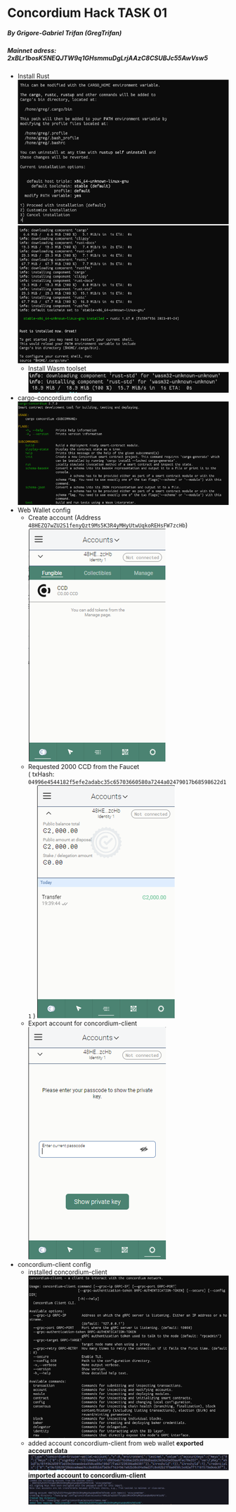 # Concordium Hack TASK 01
##### By Grigore-Gabriel Trifan (GregTrifan)
##### Mainnet adress: 2xBLr1bosK5NEQJTW9q1GHsmmuDgLrjAAzC8CSUBJc55AwVsw5
* Install Rust
  ![](img/rust-cfg-01.png)
  ![](img/rust-cfg-02.png)
  * Install Wasm toolset
  ![](img/rust-cfg-03.png)
* cargo-concordium config
    ![](img/concordium-cfg-01.png)
* Web Wallet config
    * Create account (Address ```48HEZQ7wZU2S1fenyQzt9Ms5K3R4yMHyUtwUqkoREHsFW7zcHb```)
        ![](img/account-01.png)
    * Requested 2000 CCD from the Faucet  
    ( txHash: ```04996e4544182f5efe2adabc35c65703660580a7244a02479017b68598622d11``` )
        ![](img/faucet-result.png)
    * Export account for concordium-client
        ![](img/account-02.png)
* concordium-client config
    * installed concordium-client
     ![](img/concordium-cfg-02.png)
    * added account concordium-client from web wallet
     **exported account data**
      ![](img/account-details.png) 
      **imported account to concordium-client**
     ![](img/account-03.png)